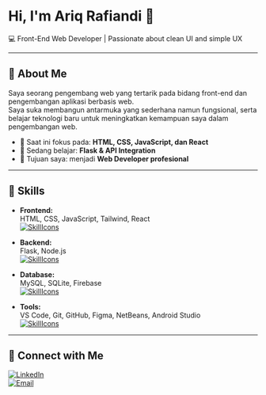 # Hi, I'm Ariq Rafiandi 👋
💻 Front-End Web Developer | Passionate about clean UI and simple UX

---

## 🚀 About Me
Saya seorang pengembang web yang tertarik pada bidang front-end dan pengembangan aplikasi berbasis web.  
Saya suka membangun antarmuka yang sederhana namun fungsional, serta belajar teknologi baru untuk meningkatkan kemampuan saya dalam pengembangan web.

- 🔭 Saat ini fokus pada: **HTML, CSS, JavaScript, dan React**
- 🌱 Sedang belajar: **Flask & API Integration**
- 🎯 Tujuan saya: menjadi **Web Developer profesional**

---

## 🧠 Skills
- **Frontend:**  
  HTML, CSS, JavaScript, Tailwind, React  
  [![SkillIcons](https://skillicons.dev/icons?i=html,css,js,tailwind,react)](https://skillicons.dev)

- **Backend:**  
  Flask, Node.js  
  [![SkillIcons](https://skillicons.dev/icons?i=flask,nodejs)](https://skillicons.dev)

- **Database:**  
  MySQL, SQLite, Firebase  
  [![SkillIcons](https://skillicons.dev/icons?i=mysql,sqlite,firebase)](https://skillicons.dev)

- **Tools:**  
  VS Code, Git, GitHub, Figma, NetBeans, Android Studio  
  [![SkillIcons](https://skillicons.dev/icons?i=vscode,git,github,figma,androidstudio)](https://skillicons.dev)

---

## 🤝 Connect with Me
[![LinkedIn](https://img.shields.io/badge/LinkedIn-Connect-blue)](www.linkedin.com/in/ariq-rafiandi-haznov)  
[![Email](https://img.shields.io/badge/Email-Contact-green)](mailto:ariqhaznov1@gmail.com)


